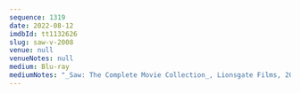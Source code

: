 ```yaml
---
sequence: 1319
date: 2022-08-12
imdbId: tt1132626
slug: saw-v-2008
venue: null
venueNotes: null
medium: Blu-ray
mediumNotes: "_Saw: The Complete Movie Collection_, Lionsgate Films, 2014"
---
```

